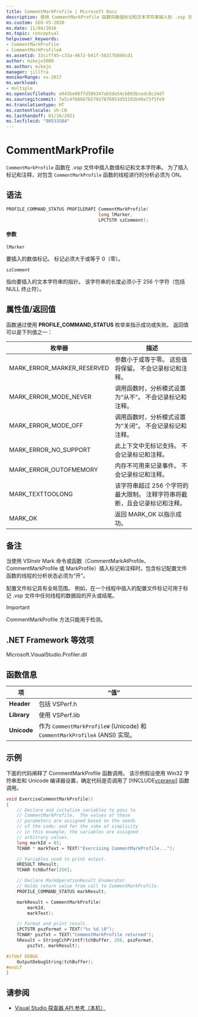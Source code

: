 ```yaml
---
title: CommentMarkProfile | Microsoft Docs
description: 使用 CommentMarkProfile 函数将数值标记和文本字符串插入到 .vsp 文件。
ms.custom: SEO-VS-2020
ms.date: 11/04/2016
ms.topic: conceptual
helpviewer_keywords:
- CommentMarkProfile
- CommentMarkProfileA
ms.assetid: 33ccff45-c33a-4672-b41f-5b317b848cd1
author: mikejo5000
ms.author: mikejo
manager: jillfra
monikerRange: vs-2017
ms.workload:
- multiple
ms.openlocfilehash: e943be08ffd586347ab5de54cb803bcedc8c24d7
ms.sourcegitcommit: 7a5c4f60667b5792f876953d55192b49a73f5fe9
ms.translationtype: HT
ms.contentlocale: zh-CN
ms.lasthandoff: 01/16/2021
ms.locfileid: "98533584"
---
```

# <a name="commentmarkprofile"></a>CommentMarkProfile
`CommentMarkProfile` 函数在 .vsp 文件中插入数值标记和文本字符串。 为了插入标记和注释，对包含 `CommentMarkProfile` 函数的线程进行的分析必须为 ON。

## <a name="syntax"></a>语法

```cpp
PROFILE_COMMAND_STATUS PROFILERAPI CommentMarkProfile(
                                   long lMarker,
                                   LPCTSTR szComment);
```

#### <a name="parameters"></a>参数
 `lMarker`

 要插入的数值标记。 标记必须大于或等于 0（零）。

 `szComment`

 指向要插入的文本字符串的指针。 该字符串的长度必须小于 256 个字符（包括 NULL 终止符）。

## <a name="property-valuereturn-value"></a>属性值/返回值
 函数通过使用 **PROFILE_COMMAND_STATUS** 枚举来指示成功或失败。 返回值可以是下列值之一：

|枚举器|描述|
|----------------|-----------------|
|MARK_ERROR_MARKER_RESERVED|参数小于或等于零。 这些值将保留。 不会记录标记和注释。|
|MARK_ERROR_MODE_NEVER|调用函数时，分析模式设置为“从不”。 不会记录标记和注释。|
|MARK_ERROR_MODE_OFF|调用函数时，分析模式设置为“关闭”。 不会记录标记和注释。|
|MARK_ERROR_NO_SUPPORT|此上下文中无标记支持。 不会记录标记和注释。|
|MARK_ERROR_OUTOFMEMORY|内存不可用来记录事件。 不会记录标记和注释。|
|MARK_TEXTTOOLONG|该字符串超过 256 个字符的最大限制。 注释字符串将截断，且会记录标记和注释。|
|MARK_OK|返回 MARK_OK 以指示成功。|

## <a name="remarks"></a>备注
 当使用 VSInstr Mark 命令或函数（CommentMarkAtProfile、CommentMarkProfile 或 MarkProfile）插入标记和注释时，包含标记配置文件函数的线程的分析状态必须为“开”。

 配置文件标记具有全局范围。 例如，在一个线程中插入的配置文件标记可用于标记 .vsp 文件中任何线程的数据段的开头或结尾。

> [!IMPORTANT]
> CommentMarkProfile 方法只能用于检测。

## <a name="net-framework-equivalent"></a>.NET Framework 等效项
 Microsoft.VisualStudio.Profiler.dll

## <a name="function-information"></a>函数信息

|项|“值”|
|-|-|
|**Header**|包括 VSPerf.h|
|**Library**|使用 VSPerf.lib|
|**Unicode**|作为 `CommentMarkProfileW` (Unicode) 和 `CommentMarkProfileA` (ANSI) 实现。|

## <a name="example"></a>示例
 下面的代码阐释了 CommentMarkProfile 函数调用。 该示例假设使用 Win32 字符串宏和 Unicode 编译器设置，确定代码是否调用了 [!INCLUDE[vcpransi](../profiling/includes/vcpransi_md.md)] 函数调用。

```cpp
void ExerciseCommentMarkProfile()
{
    // Declare and initalize variables to pass to
    // CommentMarkProfile.  The values of these
    // parameters are assigned based on the needs
    // of the code; and for the sake of simplicity
    // in this example, the variables are assigned
    // arbitrary values.
    long markId = 01;
    TCHAR * markText = TEXT("Exercising CommentMarkProfile...");

    // Variables used to print output.
    HRESULT hResult;
    TCHAR tchBuffer[256];

    // Declare MarkOperationResult Enumerator.
    // Holds return value from call to CommentMarkProfile.
    PROFILE_COMMAND_STATUS markResult;

    markResult = CommentMarkProfile(
        markId,
        markText);

    // Format and print result.
    LPCTSTR pszFormat = TEXT("%s %d.\0");
    TCHAR* pszTxt = TEXT("CommentMarkProfile returned");
    hResult = StringCchPrintf(tchBuffer, 256, pszFormat,
        pszTxt, markResult);

#ifdef DEBUG
    OutputDebugString(tchBuffer);
#endif
}
```

## <a name="see-also"></a>请参阅
- [Visual Studio 探查器 API 参考（本机）](../profiling/visual-studio-profiler-api-reference-native.md)
